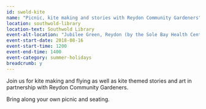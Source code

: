 ```yaml
---
id: swold-kite
name: "Picnic, kite making and stories with Reydon Community Gardeners"
location: southwold-library
location-text: Southwold Library
event-alt-location: "Jubilee Green, Reydon (by the Sole Bay Health Centre, IP18 6GY)"
event-start-date: 2018-08-16
event-start-time: 1200
event-end-time: 1400
event-category: summer-holidays
breadcrumb: y
---
```


Join us for kite making and flying as well as kite themed stories and art in partnership with Reydon Community Gardeners. 

Bring along your own picnic and seating.
